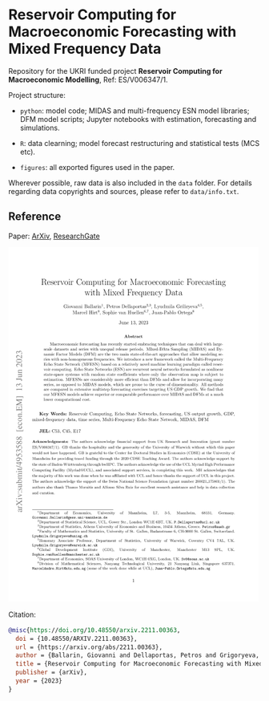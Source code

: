 # Reservoir Computing for Macroeconomic Forecasting with Mixed Frequency Data

Repository for the UKRI funded project **Reservoir Computing for Macroeconomic Modelling**, Ref: ES/V006347/1.

Project structure:

* `python`: model code; MIDAS and multi-frequency ESN model libraries; DFM model scripts; Jupyter notebooks with estimation, forecasting and simulations.

* `R`: data clearning; model forecast restructuring and statistical tests (MCS etc).

* `figures`: all exported figures used in the paper.

Wherever possible, raw data is also included in the `data` folder. For details regarding data copyrights and sources, please refer to `data/info.txt`.

## Reference

Paper: [ArXiv](https://arxiv.org/abs/2211.00363), [ResearchGate](https://www.researchgate.net/publication/364957371_Reservoir_Computing_for_Macroeconomic_Forecasting_with_Mixed_Frequency_Data)

![Paper Cover](/paper_cover.png)

Citation:

```bibtex
@misc{https://doi.org/10.48550/arxiv.2211.00363,
  doi = {10.48550/ARXIV.2211.00363},
  url = {https://arxiv.org/abs/2211.00363},
  author = {Ballarin, Giovanni and Dellaportas, Petros and Grigoryeva, Lyudmila and Hirt, Marcel and van Huellen, Sophie and Ortega, Juan-Pablo},
  title = {Reservoir Computing for Macroeconomic Forecasting with Mixed Frequency Data},
  publisher = {arXiv},
  year = {2023}
}
```
